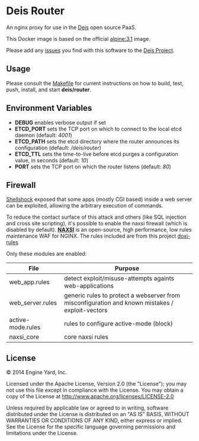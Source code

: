 # Deis Router

An nginx proxy for use in the [Deis](http://deis.io) open source PaaS.

This Docker image is based on the official
[alpine:3.1](https://registry.hub.docker.com/_/alpine/) image.

Please add any [issues](https://github.com/deis/deis/issues) you find with this software to
the [Deis Project](https://github.com/deis/deis).

## Usage

Please consult the [Makefile](Makefile) for current instructions on how to build, test, push,
install, and start **deis/router**.

## Environment Variables

* **DEBUG** enables verbose output if set
* **ETCD_PORT** sets the TCP port on which to connect to the local etcd
  daemon (default: *4001*)
* **ETCD_PATH** sets the etcd directory where the router announces
  its configuration (default: */deis/router*)
* **ETCD_TTL** sets the time-to-live before etcd purges a configuration
  value, in seconds (default: *10*)
* **PORT** sets the TCP port on which the router listens (default: *80*)


## Firewall

[Shellshock](https://shellshocker.net) exposed that some apps (mostly CGI based) inside a web server can be exploited, allowing the arbitrary execution of commands.

To reduce the contact surface of this attack and others (like SQL injection and cross site scripting), it's possible to enable the naxsi firewall (which is disabled by default). [**NAXSI**](https://github.com/nbs-system/naxsi) is an open-source, high performance, low rules maintenance WAF for NGINX.
The rules included are from this project [doxi-rules](https://bitbucket.org/lazy_dogtown/doxi-rules)

Only these modules are enabled:

|File|Purpose|
|----|-------|
|web_app.rules       |detect exploit/misuse-attempts againts web-applications
|web_server.rules    |generic rules to protect a webserver from misconfiguration and known mistakes / exploit-vectors
|active-mode.rules   |rules to configure active-mode (block)
|naxsi_core          |core naxsi rules

## License

© 2014 Engine Yard, Inc.

Licensed under the Apache License, Version 2.0 (the "License"); you may
not use this file except in compliance with the License. You may obtain
a copy of the License at <http://www.apache.org/licenses/LICENSE-2.0>

Unless required by applicable law or agreed to in writing, software
distributed under the License is distributed on an "AS IS" BASIS,
WITHOUT WARRANTIES OR CONDITIONS OF ANY KIND, either express or implied.
See the License for the specific language governing permissions and
limitations under the License.
